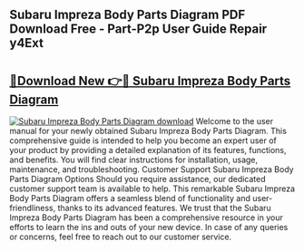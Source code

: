 ## Subaru Impreza Body Parts Diagram PDF Download Free - Part-P2p User Guide Repair y4Ext

# <h2><a href="http://dfmurhu.blite.top/?on=Subaru+Impreza+Body+Parts+Diagram">🔗Download New 👉🔴 Subaru Impreza Body Parts Diagram</a></h2>

[![Subaru Impreza Body Parts Diagram download](https://i.imgur.com/lujVjoI.png)](http://dfmurhu.blite.top/?on=Subaru+Impreza+Body+Parts+Diagram)
Welcome to the user manual for your newly obtained Subaru Impreza Body Parts Diagram. This comprehensive guide is intended to help you become an expert user of your product by providing a detailed explanation of its features, functions, and benefits. You will find clear instructions for installation, usage, maintenance, and troubleshooting. Customer Support Subaru Impreza Body Parts Diagram Options Should you require assistance, our dedicated customer support team is available to help. This remarkable Subaru Impreza Body Parts Diagram offers a seamless blend of functionality and user-friendliness, thanks to its advanced features. We trust that the Subaru Impreza Body Parts Diagram has been a comprehensive resource in your efforts to learn the ins and outs of your new device. In case of any queries or concerns, feel free to reach out to our customer service.
